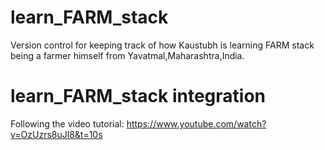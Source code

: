 # learn_FARM_stack
Version control for keeping track of how Kaustubh is learning FARM stack being a farmer himself from Yavatmal,Maharashtra,India.

# learn_FARM_stack integration
Following the video tutorial: https://www.youtube.com/watch?v=OzUzrs8uJl8&t=10s
